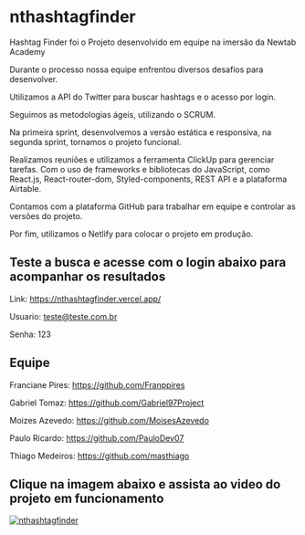 # nthashtagfinder
Hashtag Finder foi o Projeto desenvolvido em equipe na imersão da Newtab Academy

Durante o processo nossa equipe enfrentou diversos desafios para desenvolver. 

Utilizamos a API do Twitter para buscar hashtags e o acesso por login. 

Seguimos as metodologias ágeis, utilizando o SCRUM. 

Na primeira sprint, desenvolvemos a versão estática e responsiva, na segunda sprint, tornamos o projeto funcional. 

Realizamos reuniões e utilizamos a ferramenta ClickUp para gerenciar tarefas. Com o uso de frameworks e bibliotecas do JavaScript, como React.js, React-router-dom, Styled-components, REST API e a plataforma Airtable. 

Contamos com a plataforma GitHub para trabalhar em equipe e controlar as versões do projeto. 

Por fim, utilizamos o Netlify para colocar o projeto em produção.


## Teste a busca e acesse com o login abaixo para acompanhar os resultados 
Link: https://nthashtagfinder.vercel.app/

Usuario: teste@teste.com.br

Senha: 123 


## Equipe
Franciane Pires: https://github.com/Franppires 

Gabriel Tomaz: https://github.com/Gabriel97Project

Moizes Azevedo: https://github.com/MoisesAzevedo

Paulo Ricardo: https://github.com/PauloDev07

Thiago Medeiros: https://github.com/masthiago


## Clique na imagem abaixo e assista ao video do projeto em funcionamento
[![nthashtagfinder](https://github.com/Franppires/nthashtagfinder/assets/104803568/ee26405f-054c-41d8-9662-dda9fd25bc87)](https://youtu.be/2O27fxSXzdA)
